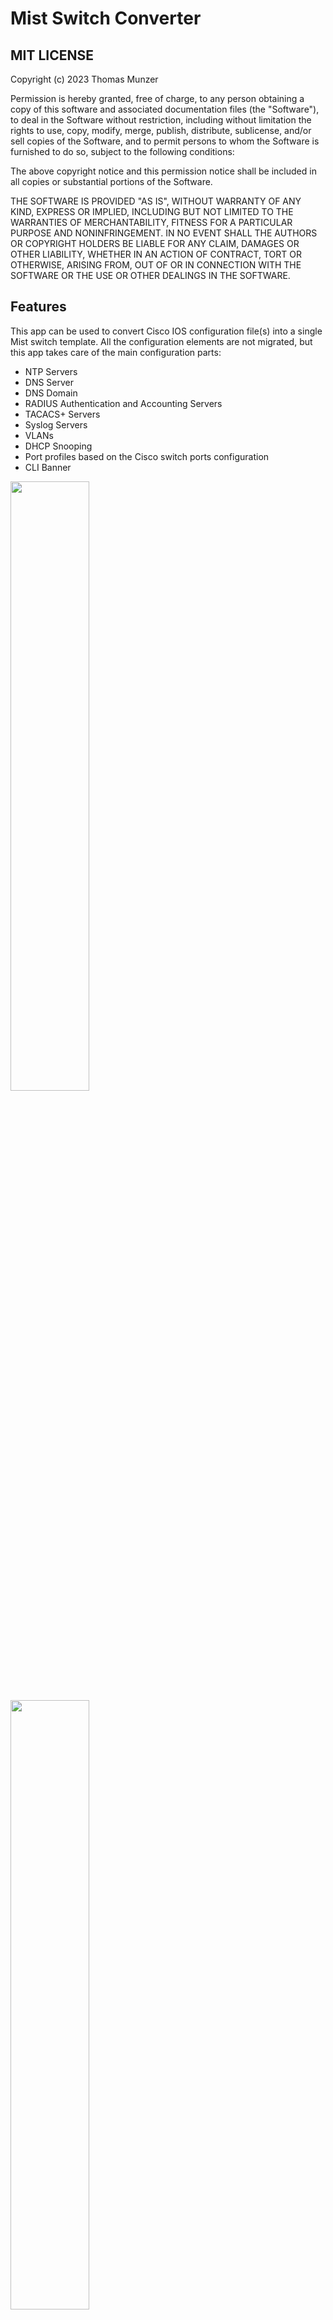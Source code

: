 # Mist Switch Converter

## MIT LICENSE
 
Copyright (c) 2023 Thomas Munzer

Permission is hereby granted, free of charge, to any person obtaining a copy of this software and associated documentation files (the "Software"), to deal in the  Software without restriction, including without limitation the rights to use, copy, modify, merge, publish, distribute, sublicense, and/or sell copies of the Software, and to permit persons to whom the Software is furnished to do so, subject to the following conditions:

The above copyright notice and this permission notice shall be included in all copies or substantial portions of the Software.

THE SOFTWARE IS PROVIDED "AS IS", WITHOUT WARRANTY OF ANY KIND, EXPRESS OR IMPLIED, INCLUDING BUT NOT LIMITED TO THE WARRANTIES OF MERCHANTABILITY, FITNESS FOR A PARTICULAR PURPOSE AND NONINFRINGEMENT. IN NO EVENT SHALL THE AUTHORS OR COPYRIGHT HOLDERS BE LIABLE FOR ANY CLAIM, DAMAGES OR OTHER LIABILITY, WHETHER IN AN ACTION OF CONTRACT, TORT OR OTHERWISE, ARISING FROM, OUT OF OR IN CONNECTION WITH THE SOFTWARE OR THE USE OR OTHER DEALINGS IN THE SOFTWARE.


## Features
This app can be used to convert Cisco IOS configuration file(s) into a single Mist switch template. All the configuration elements are not migrated, but this app takes care of the main configuration parts:
- NTP Servers
- DNS Server
- DNS Domain
- RADIUS Authentication and Accounting Servers
- TACACS+ Servers
- Syslog Servers
- VLANs
- DHCP Snooping
- Port profiles based on the Cisco switch ports configuration
- CLI Banner


<img src="https://github.com/tmunzer/mist_switch_converter/raw/main/._readme/img/landing.png"  width="50%"  />
<img src="https://github.com/tmunzer/mist_switch_converter/raw/main/._readme/img/config.png"  width="50%"  />


## How it's working
* This application is not sending any information to a server, all the process is directly done into the web browser
* This application is parsing one or multiple configuration files to retrieve the configuration elements, convert them into Mist language, and create a Mist switch template. This template can be downloaded, then uploaded in the Mist Organization.
* This application is not able to retrieve the passwords or the secrets (RADIUS, TACACS+, ...). These parameters MUST be reconfigured from the Mist dashboard.
* The port profile names re generated from the interface description in the Cisco configuration. If the same configuration is detected multiple times but with different descriptions, the app will generate a new name based on the most recurrent words in the Cisco descriptions.

## Installation

This app can be run as a standalone Node application, or can be deployed as a Docker container.

**Note**: The application is not providing secured HTTPS connections. It is highly recommended to deploy it behind a reverse proxy providing HTTPS encryption.

### Standalone deployment
1. download the github repository
2. from the project folder, go to the `src` folder and install the python dependencies with `npm install`
3. start the node server with `npm start`. This will start the server with the default parameters (HTTP only, server listening on TCP3000)

It is possible to change the server parameters by creating a configuration file, or setting environment variables (see below).

To use the configuration file, copy the file `src/config_example.js` to `src/config.js`. Edit the file to match your requirements, then start the server with `npm start` from the `src` folder.

### Docker Image
The docker image is available on docker hub: https://hub.docker.com/r/tmunzer/mist_switch_converter


The Docket image is listening on port TCP3000

## Configuration
You can configure the settings through a configuration file or through Environment Variables.

### Environment Variables
| Variable Name | Type | Default Value | Comment |
| ------------- | ---- | ------------- | ------- |
NODE_PORT | Number | 3000 | TCP Port on which Node will listen for HTTP Requests |
NODE_HTTPS | Boolean | false | Wether or not to enable HTTPS. if set to `true`, `NODE_HTTPS_CERT` and `NODE_HTTPS_KEY` are required |
NODE_PORT_HTTPS | Number | 3443 | TCP Port on which Node will listen for HTTPS Requests |
NODE_HTTPS_CERT | String | | HTTPS certificate | 
NODE_HTTPS_KEY | String | | HTTPS key | 

